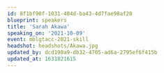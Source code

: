 ```yaml
---
id: 8f1bf90f-1031-404d-ba43-4d7fae98af20
blueprint: speakers
title: 'Sarah Akawa'
speaking_on: '2021-10-09'
event: mblgtacc-2021-skill
headshot: headshots/Akawa.jpg
updated_by: dcd190a9-db32-4705-ad6a-2795ef6f415b
updated_at: 1631821615
---
```

